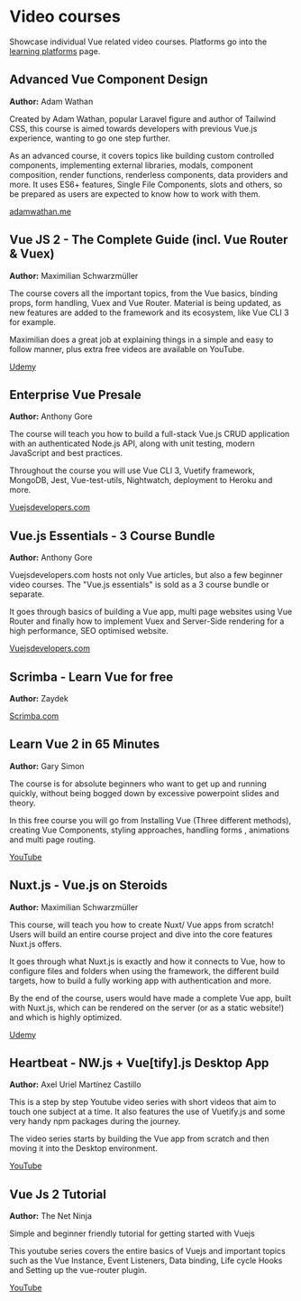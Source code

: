 # Video courses
Showcase individual Vue related video courses. Platforms go into the [learning platforms](./learning-platforms.md) page.

## Advanced Vue Component Design <badge text="popular"/>
**Author:** Adam Wathan

Created by Adam Wathan, popular Laravel figure and author of Tailwind CSS, this course is aimed towards developers with previous Vue.js experience, wanting to go one step further. 

As an advanced course, it covers topics like building custom controlled components, implementing external libraries, modals, component composition, render functions, renderless components, data providers and more. It uses ES6+ features, Single File Components, slots and others, so be prepared as users are expected to know how to work with them.

<useful-links>
<useful-links-section title="Official">

[adamwathan.me](https://adamwathan.me/advanced-vue-component-design/)

</useful-links-section>
</useful-links>

## Vue JS 2 - The Complete Guide (incl. Vue Router & Vuex) <badge text="popular"/>
**Author:** Maximilian Schwarzmüller

The course covers all the important topics, from the Vue basics, binding props, form handling, Vuex and Vue Router. Material is being updated, as new features are added to the framework and its ecosystem, like Vue CLI 3 for example.

Maximilian does a great job at explaining things in a simple and easy to follow manner, plus extra free videos are available on YouTube.

<useful-links>
<useful-links-section title="Official">

[Udemy](https://www.udemy.com/vuejs-2-the-complete-guide/)

</useful-links-section>
</useful-links>


## Enterprise Vue <badge type="warning">Presale</badge>
**Author:** Anthony Gore

The course will teach you how to build a full-stack Vue.js CRUD application with an authenticated Node.js API, along with unit testing, modern JavaScript and best practices.

Throughout the course you will use Vue CLI 3, Vuetify framework, MongoDB, Jest, Vue-test-utils, Nightwatch, deployment to Heroku and more.

<useful-links>
<useful-links-section title="Official">

[Vuejsdevelopers.com](https://vuejsdevelopers.com/courses/enterprise-vue/)

</useful-links-section>
</useful-links>

## Vue.js Essentials - 3 Course Bundle  <badge text="popular"/>
**Author:** Anthony Gore

Vuejsdevelopers.com hosts not only Vue articles, but also a few beginner video courses. The "Vue.js essentials" is sold as a 3 course bundle or separate.

It goes through basics of building a Vue app, multi page websites using Vue Router and finally how to implement Vuex and Server-Side rendering for a high performance, SEO optimised website.

<useful-links>
<useful-links-section title="Official">

[Vuejsdevelopers.com](https://courses.vuejsdevelopers.com/p/vue-js-essentials)

</useful-links-section>
</useful-links>

## Scrimba - Learn Vue for free
**Author:** Zaydek

<useful-links>
<useful-links-section title="Official">

[Scrimba.com](https://scrimba.com/g/glearnvue)

</useful-links-section>
</useful-links>

## Learn Vue 2 in 65 Minutes
**Author:** Gary Simon

The course is for absolute beginners who want to get up and running quickly, without being bogged down by excessive powerpoint slides and theory.
 
In this free course you will go from Installing Vue (Three different methods), creating Vue Components, styling approaches, handling forms , animations and multi page routing.

<useful-links>
<useful-links-section title="Official">

[YouTube](https://www.youtube.com/watch?v=78tNYZUS-ps)

</useful-links-section>
</useful-links>

## Nuxt.js - Vue.js on Steroids
**Author:** Maximilian Schwarzmüller

This course, will teach you how to create Nuxt/ Vue apps from scratch! Users will build an entire course project and dive into the core features Nuxt.js offers.

It goes through what Nuxt.js is exactly and how it connects to Vue, how to configure files and folders when using the framework, the different build targets, how to build a fully working app with authentication and more.

By the end of the course, users would have made a complete Vue app, built with Nuxt.js, which can be rendered on the server (or as a static website!) and which is highly optimized.

<useful-links>
<useful-links-section title="Official">

[Udemy](https://www.udemy.com/nuxtjs-vuejs-on-steroids/)

</useful-links-section>
</useful-links>

## Heartbeat - NW.js + Vue[tify].js Desktop App
**Author:** Axel Uriel Martínez Castillo

This is a step by step Youtube video series with short videos that aim to touch one subject at a time. It also features the use of Vuetify.js and some very handy npm packages during the journey.

The video series starts by building the Vue app from scratch and then moving it into the Desktop environment. 

<useful-links>
<useful-links-section title="Official">

[YouTube](https://www.youtube.com/playlist?list=PLmJs3lfUmCdT9MyG60Oo6HM7xAn79vwZ0)

</useful-links-section>
</useful-links>

## Vue Js 2 Tutorial
**Author:** The Net Ninja

Simple and beginner friendly tutorial for getting started with Vuejs 

This youtube series covers the entire basics of Vuejs and important topics such as the Vue Instance, Event Listeners, Data binding, Life cycle Hooks and Setting up the vue-router plugin.

<useful-links>
<useful-links-section title="Official">
 
[YouTube](https://www.youtube.com/playlist?list=PL4cUxeGkcC9gQcYgjhBoeQH7wiAyZNrYa)

</useful-links-section>
</useful-links>

 

